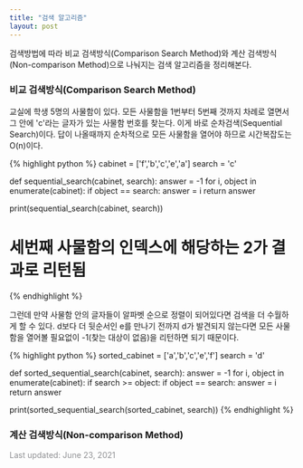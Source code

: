```yaml
---
title: "검색 알고리즘"
layout: post
---
```


검색방법에 따라 비교 검색방식(Comparison Search Method)와 계산 검색방식(Non-comparison Method)으로 나눠지는 검색 알고리즘을 정리해본다.


### 비교 검색방식(Comparison Search Method)

교실에 학생 5명의 사물함이 있다. 모든 사물함을 1번부터 5번째 것까지 차례로 열면서 그 안에 'c'라는 글자가 있는 사물함 번호를 찾는다. 이게 바로 순차검색(Sequential Search)이다. 답이 나올때까지 순차적으로 모든 사물함을 열어야 하므로 시간복잡도는 O(n)이다.

{% highlight python %}
cabinet = ['f','b','c','e','a']
search = 'c'

def sequential_search(cabinet, search):
  answer = -1
  for i, object in enumerate(cabinet):
    if object == search:
        answer = i
  return answer
  
print(sequential_search(cabinet, search))
# 세번째 사물함의 인덱스에 해당하는 2가 결과로 리턴됨
{% endhighlight %}

그런데 만약 사물함 안의 글자들이 알파벳 순으로 정렬이 되어있다면 검색을 더 수월하게 할 수 있다. d보다 더 뒷순서인 e를 만나기 전까지 d가 발견되지 않는다면 모든 사물함을 열어볼 필요없이 -1(찾는 대상이 없음)을 리턴하면 되기 때문이다. 

{% highlight python %}
sorted_cabinet = ['a','b','c','e','f']
search = 'd'

def sorted_sequential_search(cabinet, search):
  answer = -1
  for i, object in enumerate(cabinet):
    if search >= object:
        if object == search:
            answer = i
  return answer
  
print(sorted_sequential_search(sorted_cabinet, search))
{% endhighlight %}


### 계산 검색방식(Non-comparison Method)



<font color='#909194'>Last updated: June 23, 2021</font>